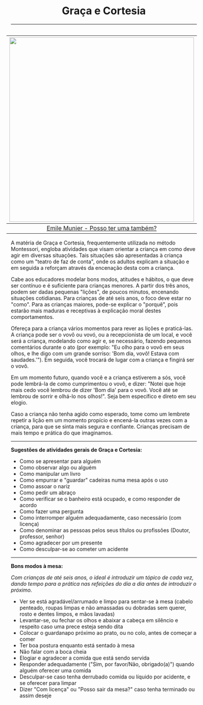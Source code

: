 <h1 align="center">Graça e Cortesia</h1>

---

<div style="float: right; padding-left: 20px">

|                <img height="500" src="./assets/images/Vida_Prática/EmileMunier_MayIHaveOneToo.jpeg" />                 |
| :--------------------------------------------------------------------------------------------------------------------: |
| [Emile Munier - Posso ter uma também?](https://search.creativecommons.org/photos/66587d24-72fa-4af9-b341-931abe30bf26) |

</div>

A matéria de Graça e Cortesia, frequentemente utilizada no método Montessori, engloba atividades que visam orientar a criança em como deve agir em diversas situações. Tais situações são apresentadas à criança como um "teatro de faz de conta", onde os adultos explicam a situação e em seguida a reforçam através da encenação desta com a criança.

Cabe aos educadores modelar bons modos, atitudes e hábitos, o que deve ser contínuo e é suficiente para crianças menores. A partir dos três anos, podem ser dadas pequenas "lições", de poucos minutos, encenando situações cotidianas. Para crianças de até seis anos, o foco deve estar no "como". Para as crianças maiores, pode-se explicar o "porquê", pois estarão mais maduras e receptivas à explicação moral destes comportamentos.

Ofereça para a criança vários momentos para rever as lições e praticá-las. A criança pode ser o vovô ou vovó, ou a recepcionista de um local, e você será a criança, modelando como agir e, se necessário, fazendo pequenos comentários durante o ato (por exemplo: "Eu olho para o vovô em seus olhos, e lhe digo com um grande sorriso: 'Bom dia, vovô! Estava com saudades.'"). Em seguida, você trocará de lugar com a criança e fingirá ser o vovô.

Em um momento futuro, quando você e a criança estiverem a sós, você pode lembrá-la de como cumprimentou o vovô, e dizer: "Notei que hoje mais cedo você lembrou de dizer 'Bom dia' para o vovô. Você até se lembrou de sorrir e olhá-lo nos olhos!". Seja bem específico e direto em seu elogio.

Caso a criança não tenha agido como esperado, tome como um lembrete repetir a lição em um momento propício e encená-la outras vezes com a criança, para que se sinta mais segura e confiante. Crianças precisam de mais tempo e prática do que imaginamos.

---

**Sugestões de atividades gerais de Graça e Cortesia:**

- Como se apresentar para alguém
- Como observar algo ou alguém
- Como manipular um livro
- Como empurrar e "guardar" cadeiras numa mesa após o uso
- Como assoar o nariz
- Como pedir um abraço
- Como verificar se o banheiro está ocupado, e como responder de acordo
- Como fazer uma pergunta
- Como interromper alguém adequadamente, caso necessário (com licença)
- Como denominar as pessoas pelos seus títulos ou profissões (Doutor, professor, senhor)
- Como agradecer por um presente
- Como desculpar-se ao cometer um acidente

---

**Bons modos à mesa:**

_Com crianças de até seis anos, o ideal é introduzir um tópico de cada vez, dando tempo para a prática nas refeições do dia a dia antes de introduzir o próximo._

- Ver se está agradável/arrumado e limpo para sentar-se à mesa (cabelo penteado, roupas limpas e não amassadas ou dobradas sem querer, rosto e dentes limpos, e mãos lavadas)
- Levantar-se, ou fechar os olhos e abaixar a cabeça em silêncio e respeito caso uma prece esteja sendo dita
- Colocar o guardanapo próximo ao prato, ou no colo, antes de começar a comer
- Ter boa postura enquanto está sentado à mesa
- Não falar com a boca cheia
- Elogiar e agradecer a comida que está sendo servida
- Responder adequadamente ("Sim, por favor/Não, obrigado(a)") quando alguém oferecer uma comida
- Desculpar-se caso tenha derrubado comida ou líquido por acidente, e se oferecer para limpar
- Dizer "Com licença" ou "Posso sair da mesa?" caso tenha terminado ou assim deseje
